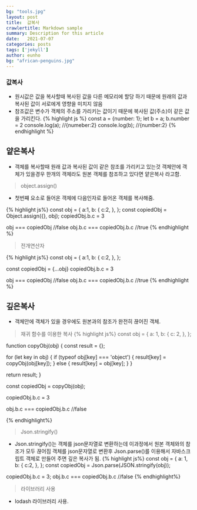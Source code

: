 ```yaml
---
bg: "tools.jpg"
layout: post
title:  값복사
crawlertitle: Markdown sample
summary: Description for this article
date:   2021-07-07
categories: posts
tags: ['jekyll']
author: eunho
bg: "african-penguins.jpg"
---
```



### 값복사



- 원시값은 값을 복사할때 복사된 값을 다른 메모리에 할당 하기 때문에 원래의 값과 복사된 값이 서로에게 영향을 미치지 않음
- 참조값은 변수가 객체의 주소를 가리키는 값이기 때문에 복사된 값(주소)이 같은 값을 가리킨다.
{% highlight js %}
const a = {number: 1};
let b = a;
b.number = 2
console.log(a); //{numeber:2}
console.log(b); //{number:2}
{% endhighlight %}

## 얕은복사
- 객체를 복사할때 원래 값과 복사된 값이 같은 참조를 가리키고 있는것
객체안에 객체가 있을경우 한개의 객체라도 원본 객체를 참조하고 있다면 얕은복사 라고함.

> object.assign()
- 첫번쨰 요소로 들어온 객체에 다음인자로 들어온 객체를 복사해줌.

{% highlight js%}
const obj = {
  a:1,
  b: {
    c:2,
  },
};
const copiedObj = Object.assign({}, obj);
copiedObj.b.c = 3

obj === copiedObj //false
obj.b.c === copiedObj.b.c //true
{% endhighlight %}
> 전개연산자

{% highlight js%}
const obj = {
  a:1,
  b: {
    c:2,
  },
};

const copiedObj = {...obj}
copiedObj.b.c = 3

obj === copiedObj //false
obj.b.c === copiedObj.b.c //true
{% endhighlight %}
## 깊은복사
- 객체안에 객체가 있을 경우에도 원본과의 참조가 완전히 끊어진 객체.

>재귀 함수를 이용한 복사
{% highlight js%}
const obj = {
  a: 1,
  b: {
    c: 2,
  },
};

function copyObj(obj) {
  const result = {};

  for (let key in obj) {
    if (typeof obj[key] === 'object') {
      result[key] = copyObj(obj[key]);
    } else {
      result[key] = obj[key];
    }
  }

  return result;
}

const copiedObj = copyObj(obj);

copiedObj.b.c = 3

obj.b.c === copiedObj.b.c //false 

{% endhighlight%}

> Json.stringify()
- Json.stringify()는 객체를 json문자열로 변환하는데 이과정에서 원본 객체와의 참조가 모두 끊어짐
객체를 json문자열로 변환후 Json.parse()를 이용해서 자바스크립트 객체로 만들어 주면 깊은 복사가 됨.
{% highlight js%}
const obj = {
  a: 1,
  b: {
    c:2,
  },
};
const copiedObj = Json.parse(JSON.stringify(obj));

copiedObj.b.c = 3;
obj.b.c === copiedObj.b.c //false
{% endhighlight%}

>라이브러리 사용
- lodash 라이브러리 사용.
